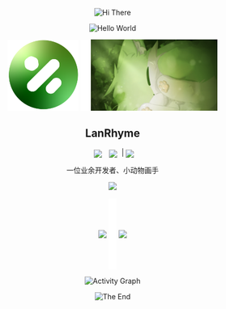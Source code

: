 <p align="center">
    <!-- https://github.com/kyechan99/capsule-render -->
    <img src="https://capsule-render.vercel.app/api?type=waving&color=timeGradient&height=300&&section=header&text=HI%20THERE&fontSize=90&fontAlign=50&fontAlignY=30&desc=I%20am%20LanRhyme&descAlign=50&descSize=30&descAlignY=60&animation=twinkling" alt="Hi There" title="Hi There"/>
</p>

<p align="center">
    <!-- https://github.com/DenverCoder1/readme-typing-svg -->
    <img width="800" src="https://readme-typing-svg.demolab.com?&size=22&pause=1000&center=true&vCenter=true&random=false&width=600&lines=Welcome+to+my+GitHub+profile+page!;欢迎来到我的 GitHub 主页！&color=%FFFFFF" alt="Hello World" title="Hello World"/>
</p>


<p align="center">
    <img width="140" src="https://github.com/LanRhyme/LanRhyme/blob/main/1739341700883.png" />
    <img width="16" src="https://github.com/LanRhyme/LanRhyme/blob/main/line.png" />
    <img width="250" src="https://github.com/LanRhyme/LanRhyme/blob/main/IMG_20250212_141640.png" />
    <h2 align="center">LanRhyme</h2>



<p align="center">
        <img
          align=center
          src="https://img.shields.io/github/stars/LanRhyme?style=flat-square&logoColor=%231677ff&labelColor=rgb(89, 89, 89)&color=%2303bb6d"
          style="margin: 0 5px"
        />        <img
          align=center
          src="https://img.shields.io/github/followers/LanRhyme?style=flat-square&logoColor=%231677ff&labelColor=rgb(89, 89, 89)&color=%2303bb6d""
          style="margin: 0 5px"
        />        
|
    <a href="https://space.bilibili.com/496901387" target="_blank"><img  align=center src="https://img.shields.io/badge/BliiBili-B站-%231677ff?style=flat-square&logoColor=%231677ff&labelColor=rgb(89, 89, 89)&color=%2303bb6d"/></a>
    
</p>

<p align="center">
  一位业余开发者、小动物画手
<p align="center">
  <picture>
    <source media="(prefers-color-scheme: dark)" srcset="https://github-readme-streak-stats.herokuapp.com/?user=LanRhyme&theme=dark&hide_border=true" />
    <source media="(prefers-color-scheme: light)" srcset="https://github-readme-streak-stats.herokuapp.com/?user=LanRhyme&theme=light&hide_border=true" />
    <img src="https://github-readme-streak-stats.herokuapp.com/?user=LanRhyme&theme=default&hide_border=true" />
  </picture>
</p>

<p align="center">
  <img   align="center" src="https://github-readme-stats.vercel.app/api?username=LanRhyme&locale=en&line_height=32&show_icons=true&hide=&theme=dark&rank_icon=default"/>
  <img width="16" align="center" src="https://github.com/LanRhyme/LanRhyme/blob/main/line.png" />
  <img   align="center" src="https://github-readme-stats.vercel.app/api/top-langs/?username=LanRhyme&locale=en&line_height=33&theme=dark&langs_count=5&layout=compact"/>
</p>

<p align="center">
    <!-- https://github.com/Ashutosh00710/github-readme-activity-graph -->
    <img width="800" src="https://github-readme-activity-graph.vercel.app/graph?username=LanRhyme&theme=github-compact&hide_border=true&area=true&custom_title=Activity%20Graph" alt="Activity Graph" title="Activity Graph" />
</p>

<p align="center">
    <!-- https://github.com/kyechan99/capsule-render -->
    <img src="https://capsule-render.vercel.app/api?type=waving&color=timeGradient&height=300&&section=footer&text=THE%20END&fontSize=90&fontAlign=50&fontAlignY=70&descAlign=50&descSize=30&descAlignY=40&animation=twinkling" alt="The End" title="The End"/>
</p>
<!--
**LanRhyme/LanRhyme** is a ✨ _special_ ✨ repository because its `README.md` (this file) appears on your GitHub profile.

Here are some ideas to get you started:

- 🔭 I’m currently working on ...
- 🌱 I’m currently learning ...
- 👯 I’m looking to collaborate on ...
- 🤔 I’m looking for help with ...
- 💬 Ask me about ...
- 📫 How to reach me: ...
- 😄 Pronouns: ...
- ⚡ Fun fact: ...
-->

